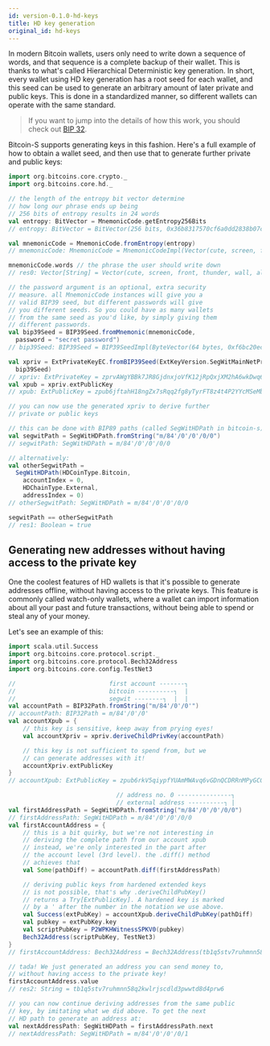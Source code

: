 ```yaml
---
id: version-0.1.0-hd-keys
title: HD key generation
original_id: hd-keys
---
```


In modern Bitcoin wallets, users only need to write down
a sequence of words, and that sequence is a complete backup
of their wallet. This is thanks to what's called Hierarchical
Deterministic key generation. In short, every wallet using HD
key generation has a root seed for each wallet, and this
seed can be used to generate an arbitrary amount of later
private and public keys. This is done in a standardized manner,
so different wallets can operate with the same standard.

> If you want to jump into the details of how this work,
> you should check out
> [BIP 32](https://github.com/bitcoin/bips/blob/master/bip-0032.mediawiki).

Bitcoin-S supports generating keys in this fashion. Here's a
full example of how to obtain a wallet seed, and then
use that to generate further private and public keys:

```scala
import org.bitcoins.core.crypto._
import org.bitcoins.core.hd._

// the length of the entropy bit vector determine
// how long our phrase ends up being
// 256 bits of entropy results in 24 words
val entropy: BitVector = MnemonicCode.getEntropy256Bits
// entropy: BitVector = BitVector(256 bits, 0x36b8317570cf6a0dd2838b07cb02be971c82b996d44b987530c506f2c8fef6fd)

val mnemonicCode = MnemonicCode.fromEntropy(entropy)
// mnemonicCode: MnemonicCode = MnemonicCodeImpl(Vector(cute, screen, front, thunder, wall, alone, energy, imitate, amazing, fix, quick, comfort, sight, fresh, forget, maximum, observe, praise, course, assume, clutch, legal, swim, pink))

mnemonicCode.words // the phrase the user should write down
// res0: Vector[String] = Vector(cute, screen, front, thunder, wall, alone, energy, imitate, amazing, fix, quick, comfort, sight, fresh, forget, maximum, observe, praise, course, assume, clutch, legal, swim, pink) // the phrase the user should write down

// the password argument is an optional, extra security
// measure. all MnemonicCode instances will give you a
// valid BIP39 seed, but different passwords will give
// you different seeds. So you could have as many wallets
// from the same seed as you'd like, by simply giving them
// different passwords.
val bip39Seed = BIP39Seed.fromMnemonic(mnemonicCode,
  password = "secret password")
// bip39Seed: BIP39Seed = BIP39SeedImpl(ByteVector(64 bytes, 0xf6bc20ecba293c86f6c5672ebda54b5eed4f718333ea89de7a782385d61b42b39b15751adbe3247f5baebdcaf57e60ca3eb8b1845cd61166d6b37b21cf7ad8cb))

val xpriv = ExtPrivateKeyEC.fromBIP39Seed(ExtKeyVersion.SegWitMainNetPriv,
  bip39Seed)
// xpriv: ExtPrivateKey = zprvAWgYBBk7JR8GjdnxjoVfK12jRpQxjXM2hA6wkDwq624VkBcGsgprix1DtgtDMwtmahSBmfypGafJNFxLvjpMkKmH2nVq1cM4ddoFYkuRmhA
val xpub = xpriv.extPublicKey
// xpub: ExtPublicKey = zpub6jftahH18ngZx7sRqq2fg8yTyrFT8z4t4P2YYcMSeMbUcywRRE97GkKhjzA4s36tsp3ijNCSchMfUcrFTGWbCPzteku1CjmHmDqET8FeGSa

// you can now use the generated xpriv to derive further
// private or public keys

// this can be done with BIP89 paths (called SegWitHDPath in bitcoin-s)
val segwitPath = SegWitHDPath.fromString("m/84'/0'/0'/0/0")
// segwitPath: SegWitHDPath = m/84'/0'/0'/0/0

// alternatively:
val otherSegwitPath =
  SegWitHDPath(HDCoinType.Bitcoin,
    accountIndex = 0,
    HDChainType.External,
    addressIndex = 0)
// otherSegwitPath: SegWitHDPath = m/84'/0'/0'/0/0

segwitPath == otherSegwitPath
// res1: Boolean = true
```

## Generating new addresses without having access to the private key

One the coolest features of HD wallets is that it's possible
to generate addresses offline, without having access to the
private keys. This feature is commonly called watch-only
wallets, where a wallet can import information about all
your past and future transactions, without being able to
spend or steal any of your money.

Let's see an example of this:

```scala
import scala.util.Success
import org.bitcoins.core.protocol.script._
import org.bitcoins.core.protocol.Bech32Address
import org.bitcoins.core.config.TestNet3

//                          first account -------┐
//                          bitcoin ----------┐  |
//                          segwit --------┐  |  |
val accountPath = BIP32Path.fromString("m/84'/0'/0'")
// accountPath: BIP32Path = m/84'/0'/0'
val accountXpub = {
    // this key is sensitive, keep away from prying eyes!
    val accountXpriv = xpriv.deriveChildPrivKey(accountPath)

    // this key is not sufficient to spend from, but we
    // can generate addresses with it!
    accountXpriv.extPublicKey
}
// accountXpub: ExtPublicKey = zpub6rkV5qiypfYUAmMWAvq6vGDnQCDRRnMPyGCG24YJKhAtCW87eicxGEoVu62CC8ZRkEsFYTZr4cSNDnoD7z7nuW2i8yGTTFsZTZB3ePRJHR8

                              // address no. 0 ---------------┐
                              // external address ----------┐ |
val firstAddressPath = SegWitHDPath.fromString("m/84'/0'/0'/0/0")
// firstAddressPath: SegWitHDPath = m/84'/0'/0'/0/0
val firstAccountAddress = {
    // this is a bit quirky, but we're not interesting in
    // deriving the complete path from our account xpub
    // instead, we're only interested in the part after
    // the account level (3rd level). the .diff() method
    // achieves that
    val Some(pathDiff) = accountPath.diff(firstAddressPath)

    // deriving public keys from hardened extended keys
    // is not possible, that's why .deriveChildPubKey()
    // returns a Try[ExtPublicKey]. A hardened key is marked
    // by a ' after the number in the notation we use above.
    val Success(extPubKey) = accountXpub.deriveChildPubKey(pathDiff)
    val pubkey = extPubKey.key
    val scriptPubKey = P2WPKHWitnessSPKV0(pubkey)
    Bech32Address(scriptPubKey, TestNet3)
}
// firstAccountAddress: Bech32Address = Bech32Address(tb1q5stv7ruhmnn58q2kwlrjscdld3pwwtd8d4prw6)

// tada! We just generated an address you can send money to,
// without having access to the private key!
firstAccountAddress.value
// res2: String = tb1q5stv7ruhmnn58q2kwlrjscdld3pwwtd8d4prw6

// you can now continue deriving addresses from the same public
// key, by imitating what we did above. To get the next
// HD path to generate an address at:
val nextAddressPath: SegWitHDPath = firstAddressPath.next
// nextAddressPath: SegWitHDPath = m/84'/0'/0'/0/1
```

